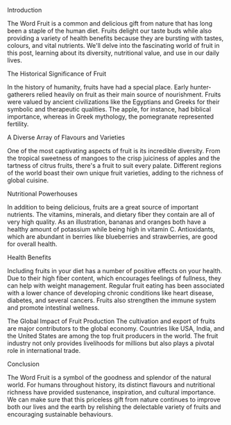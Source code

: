 Introduction

 The Word Fruit  is a common and delicious gift from nature that has long been a staple of the human diet. Fruits delight our taste buds while also providing a variety of health benefits because they are bursting with tastes, colours, and vital nutrients. We'll delve into the fascinating world of fruit in this post, learning about its diversity, nutritional value, and use in our daily lives.


The Historical Significance of Fruit

In the history of humanity, fruits have had a special place. Early hunter-gatherers relied heavily on fruit as their main source of nourishment. Fruits were valued by ancient civilizations like the Egyptians and Greeks for their symbolic and therapeutic qualities. The apple, for instance, had biblical importance, whereas in Greek mythology, the pomegranate represented fertility.

A Diverse Array of Flavours and Varieties

One of the most captivating aspects of fruit is its incredible diversity. From the tropical sweetness of mangoes to the crisp juiciness of apples and the tartness of citrus fruits, there's a fruit to suit every palate. Different regions of the world boast their own unique fruit varieties, adding to the richness of global cuisine.

Nutritional Powerhouses

In addition to being delicious, fruits are a great source of important nutrients. The vitamins, minerals, and dietary fiber they contain are all of very high quality. As an illustration, bananas and oranges both have a healthy amount of potassium while being high in vitamin C. Antioxidants, which are abundant in berries like blueberries and strawberries, are good for overall health.

Health Benefits

Including fruits in your diet has a number of positive effects on your health. Due to their high fiber content, which encourages feelings of fullness, they can help with weight management. Regular fruit eating has been associated with a lower chance of developing chronic conditions like heart disease, diabetes, and several cancers. Fruits also strengthen the immune system and promote intestinal wellness.

The Global Impact of Fruit Production
The cultivation and export of fruits are major contributors to the global economy. Countries like USA, India, and the United States are among the top fruit producers in the world. The fruit industry not only provides livelihoods for millions but also plays a pivotal role in international trade.

Conclusion

 The Word Fruit is a symbol of the goodness and splendor of the natural world. For humans throughout history, its distinct flavours and nutritional richness have provided sustenance, inspiration, and cultural importance. We can make sure that this priceless gift from nature continues to improve both our lives and the earth by relishing the delectable variety of fruits and encouraging sustainable behaviours.
